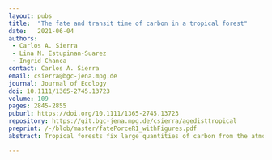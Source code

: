 ```yaml
---
layout: pubs
title:  "The fate and transit time of carbon in a tropical forest"
date:   2021-06-04
authors: 
 - Carlos A. Sierra
 - Lina M. Estupinan-Suarez
 - Ingrid Chanca
contact: Carlos A. Sierra
email: csierra@bgc-jena.mpg.de
journal: Journal of Ecology
doi: 10.1111/1365-2745.13723
volume: 109
pages: 2845-2855
puburl: https://doi.org/10.1111/1365-2745.13723
repository: https://git.bgc-jena.mpg.de/csierra/agedisttropical
preprint: /-/blob/master/fatePorceR1_withFigures.pdf
abstract: Tropical forests fix large quantities of carbon from the atmosphere every year; however, the fate of this carbon as it travels through ecosystem compartments is poorly understood. In particular, there is a large degree of uncertainty regarding the time carbon spends in an ecosystem before it is respired and returns to the atmosphere as CO2. We estimated the fate of carbon (trajectory of photosynthetically fixed carbon through a network of compartments) and its transit time (time it takes carbon to pass through the entire ecosystem, from fixation to respiration) for an old-growth tropical forest located in the foothills of the Andes of Colombia. We show that on average, 50% of the carbon fixed at any given time is respired in < 0.5 years, and 95% is respired in < 69 years. The transit time distribution shows that carbon in ecosystems is respired on a range of time-scales that span decades, but fast metabolic processes in vegetation dominate the return of carbon to the atmosphere. Synthesis. The transit time distribution integrates multiple ecosystem processes occurring at a wide range of time-scales. It reconciles measurements of the age of respired CO2 with estimates of mean residence time in woody biomass, and provides a new approach to interpret other ecosystem level metrics such as the ratio of net primary production to gross primary production.

---
```


